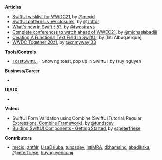 
**Articles**

* [SwiftUI wishlist for WWDC21](https://swiftwithmajid.com/2021/05/26/swiftui-wishlist-for-wwdc21/), by [@mecid](https://twitter.com/mecid)
* [SwiftUI patterns: view closures](https://www.fivestars.blog/articles/swiftui-patterns-closures/), by [@zntfdr](https://twitter.com/zntfdr)
* [What's new in Swift 5.5?](https://www.hackingwithswift.com/articles/233/whats-new-in-swift-5-5), by [@twostraws](https://twitter.com/twostraws)
* [Complete conferences to watch ahead of WWDC21](https://michaelabadi.com/articles/complete-conference-list-to-watch/), by [@michaelabadiii](https://twitter.com/michaelabadiii)
* [Creating A Functional Text Field In SwiftUI](https://www.linkedin.com/pulse/wring-functional-text-field-swiftui-inti-albuquerque), by [Inti Albuquerque]
* [WWDC Together 2021](https://wwdctogether.com), by [@onmyway133](https://twitter.com/onmyway133)

**Tools/Controls**

* [ToastSwiftUI](https://github.com/huynguyencong/ToastSwiftUI) - Showing toast, pop up in SwiftUI, by Huy Nguyen

**Business/Career**

*

**UI/UX**

*

**Videos**

* [SwiftUI Form Validation using Combine (SwiftUI Tutorial, Regular Expressions, Combine Framework)](https://youtu.be/v-6qU-DqaZo), by [@tundsdev](https://twitter.com/tundsdev)
* [Building SwiftUI Components - Getting Started](https://youtu.be/UhDdtdeW63k), by [@peterfriese](https://twitter.com/peterfriese)

**Contributors**

* [mecid](https://github.com/mecid), [zntfdr](https://github.com/zntfdr), [LisaDziuba](https://github.com/LisaDziuba), [tundsdev](https://github.com/tunds), [intiMRA](https://github.com/intiMRA), [dkhamsing](https://github.com/dkhamsing), [abadikaka](https://github.com/abadikaka), [@peterfriese](https://twitter.com/peterfriese), [huynguyencong](https://github.com/huynguyencong)
